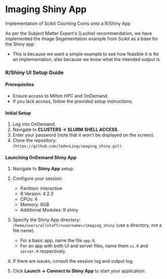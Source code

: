 # Imaging Shiny App
Implementation of Scikit Counting Coins onto a R/Shiny App

As per the Subject Matter Expert's (Lachie) recommendation, we have implemented the Image Segementation example from Scikit as a base for the Shiny app
- This is because we want a simple example to see how feasible it is for an implementation, also because we know what the intended output is


### R/Shiny UI Setup Guide

#### Prerequisites
- Ensure access to Milton HPC and OnDemand.
- If you lack access, follow the provided setup instructions.
  
#### Initial Setup
1. Log into OnDemand.
2. Navigate to **CLUSTERS -> SLURM SHELL ACCESS**.
3. Enter your password (note that it won't be displayed on the screen).
4. Clone the repository: `(https://github.com/JadenLing/imaging_shiny.git)`.

#### Launching OnDemand Shiny App
1. Navigate to **Shiny App** setup.
2. Configure your session:
   - Partition: interactive
   - R Version: 4.2.3
   - CPUs: 4
   - Memory: 8GB
   - Additional Modules: R shiny
  
3. Specify the Shiny App directory: `/home/users/allstaff/<username>/imaging_shiny` (use a directory, not a file name).
   - For a basic app, name the file `app.R`.
   - For an app with both UI and server files, name them `ui.R` and `server.R` respectively.
4. If there are issues, consult the session log and output log.
5. Click **Launch -> Connect to Shiny App** to start your application.
